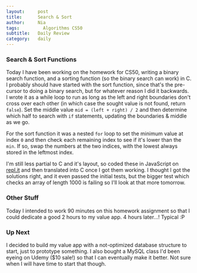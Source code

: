 ```yaml
---
layout:     post
title:      Search & Sort
author:     Nia
tags: 		  Algorithms CS50
subtitle:  	Daily Review
category:   daily
---
```


### Search & Sort Functions

Today I have been working on the homework for CS50, writing a binary search function, and a sorting function (so the binary search can work) in C. I probably should have started with the sort function, since that's the pre-cursor to doing a binary search, but for whatever reason I did it backwards. I wrote it as a while loop to run as long as the left and right boundaries don't cross over each other (in which case the sought value is not found, return `false`). Set the middle value `mid = (left + right) / 2` and then determine which half to search with `if` statements, updating the boundaries & middle as we go.

For the sort function it was a nested `for` loop to set the minimum value at index `0` and then check each remaining index to see if it's lower than the `min`. If so, swap the numbers at the two indices, with the lowest always stored in the leftmost index.

I'm still less partial to C and it's layout, so coded these in JavaScript on [repl.it](https://repl.it/) and then translated into C once I got them working. I thought I got the solutions right, and it even passed the initial tests, but the bigger test which checks an array of length 1000 is failing so I'll look at that more tomorrow.

### Other Stuff

Today I intended to work 90 minutes on this homework assignment so that I could dedicate a good 2 hours to my value app. 4 hours later...! Typical :P

### Up Next

I decided to build my value app with a not-optimized database structure to start, just to prototype something. I also bought a MySQL class I'd been eyeing on Udemy ($10 sale!) so that I can eventually make it better. Not sure when I will have time to start that though.